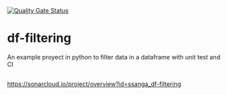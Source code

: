 [![Quality Gate Status](https://sonarcloud.io/api/project_badges/measure?project=ssanga_df-filtering&metric=alert_status)](https://sonarcloud.io/summary/new_code?id=ssanga_df-filtering)

# df-filtering
An example proyect in python to filter data in a dataframe with unit test and CI

##
https://sonarcloud.io/project/overview?id=ssanga_df-filtering


